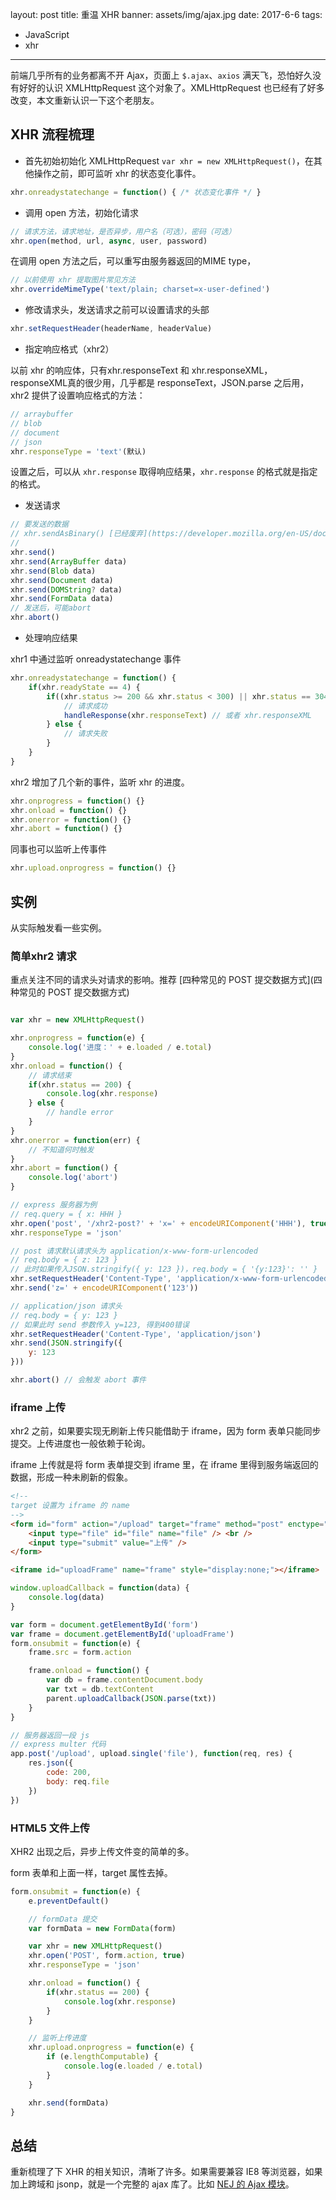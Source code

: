 
layout: post
title:  重温 XHR
banner: assets/img/ajax.jpg
date: 2017-6-6
tags: 
- JavaScript
- xhr
---

前端几乎所有的业务都离不开 Ajax，页面上 `$.ajax`、`axios` 满天飞，恐怕好久没有好好的认识 XMLHttpRequest 这个对象了。XMLHttpRequest 也已经有了好多改变，本文重新认识一下这个老朋友。

## XHR 流程梳理

* 首先初始初始化 XMLHttpRequest `var xhr = new XMLHttpRequest()`，在其他操作之前，即可监听 xhr 的状态变化事件。

```js
xhr.onreadystatechange = function() { /* 状态变化事件 */ }
```

* 调用 open 方法，初始化请求

```js
// 请求方法，请求地址，是否异步，用户名（可选），密码（可选）
xhr.open(method, url, async, user, password)
```

在调用 open 方法之后，可以重写由服务器返回的MIME type，
```js
// 以前使用 xhr 提取图片常见方法
xhr.overrideMimeType('text/plain; charset=x-user-defined')
```

* 修改请求头，发送请求之前可以设置请求的头部

```js
xhr.setRequestHeader(headerName, headerValue)
```

* 指定响应格式（xhr2）

以前 xhr 的响应体，只有xhr.responseText 和 xhr.responseXML，responseXML真的很少用，几乎都是 responseText，JSON.parse 之后用， xhr2 提供了设置响应格式的方法：

```js
// arraybuffer
// blob
// document
// json
xhr.responseType = 'text'(默认)
```

设置之后，可以从 `xhr.response` 取得响应结果，`xhr.response` 的格式就是指定的格式。

* 发送请求

```js
// 要发送的数据
// xhr.sendAsBinary() [已经废弃](https://developer.mozilla.org/en-US/docs/Web/API/XMLHttpRequest/sendAsBinary)
// 
xhr.send()
xhr.send(ArrayBuffer data)
xhr.send(Blob data)
xhr.send(Document data)
xhr.send(DOMString? data)
xhr.send(FormData data)
// 发送后，可能abort
xhr.abort()
```

* 处理响应结果

xhr1 中通过监听 onreadystatechange 事件

```js
xhr.onreadystatechange = function() {
    if(xhr.readyState == 4) {
        if((xhr.status >= 200 && xhr.status < 300) || xhr.status == 304) {
            // 请求成功
            handleResponse(xhr.responseText) // 或者 xhr.responseXML
        } else {
            // 请求失败
        }
    } 
}
```

xhr2 增加了几个新的事件，监听 xhr 的进度。

```js
xhr.onprogress = function() {}
xhr.onload = function() {}
xhr.onerror = function() {}
xhr.abort = function() {}
```

同事也可以监听上传事件

```js
xhr.upload.onprogress = function() {}
```

## 实例

从实际触发看一些实例。

### 简单xhr2 请求

重点关注不同的请求头对请求的影响。推荐 [四种常见的 POST 提交数据方式](四种常见的 POST 提交数据方式)

```js

var xhr = new XMLHttpRequest()

xhr.onprogress = function(e) { 
    console.log('进度：' + e.loaded / e.total)
}
xhr.onload = function() {
    // 请求结束
    if(xhr.status == 200) {
        console.log(xhr.response)
    } else {
        // handle error
    }
}
xhr.onerror = function(err) {
    // 不知道何时触发
}
xhr.abort = function() {
    console.log('abort')
}

// express 服务器为例
// req.query = { x: HHH }
xhr.open('post', '/xhr2-post?' + 'x=' + encodeURIComponent('HHH'), true) 
xhr.responseType = 'json'

// post 请求默认请求头为 application/x-www-form-urlencoded
// req.body = { z: 123 }
// 此时如果传入JSON.stringify({ y: 123 })，req.body = { '{y:123}': '' }
xhr.setRequestHeader('Content-Type', 'application/x-www-form-urlencoded')
xhr.send('z=' + encodeURIComponent('123'))

// application/json 请求头
// req.body = { y: 123 }
// 如果此时 send 参数传入 y=123, 得到400错误
xhr.setRequestHeader('Content-Type', 'application/json')
xhr.send(JSON.stringify({
    y: 123
}))

xhr.abort() // 会触发 abort 事件
```

### iframe 上传

xhr2 之前，如果要实现无刷新上传只能借助于 iframe，因为 form 表单只能同步提交。上传进度也一般依赖于轮询。

iframe 上传就是将 form 表单提交到 iframe 里，在 iframe 里得到服务端返回的数据，形成一种未刷新的假象。

```html
<!--
target 设置为 iframe 的 name
-->
<form id="form" action="/upload" target="frame" method="post" enctype="multipart/form-data">
    <input type="file" id="file" name="file" /> <br />
    <input type="submit" value="上传" />
</form>

<iframe id="uploadFrame" name="frame" style="display:none;"></iframe>
```

```js
window.uploadCallback = function(data) {
    console.log(data)
}

var form = document.getElementById('form')
var frame = document.getElementById('uploadFrame')
form.onsubmit = function(e) {
    frame.src = form.action

    frame.onload = function() {
        var db = frame.contentDocument.body
        var txt = db.textContent
        parent.uploadCallback(JSON.parse(txt))
    }
}   
```

```js
// 服务器返回一段 js
// express multer 代码
app.post('/upload', upload.single('file'), function(req, res) {
    res.json({
        code: 200,
        body: req.file
    })
})
```

### HTML5 文件上传

XHR2 出现之后，异步上传文件变的简单的多。

form 表单和上面一样，target 属性去掉。

```js
form.onsubmit = function(e) {
    e.preventDefault()

    // formData 提交
    var formData = new FormData(form)

    var xhr = new XMLHttpRequest()
    xhr.open('POST', form.action, true)
    xhr.responseType = 'json'

    xhr.onload = function() { 
        if(xhr.status == 200) {
            console.log(xhr.response)
        }
    }

    // 监听上传进度
    xhr.upload.onprogress = function(e) {
        if (e.lengthComputable) {
            console.log(e.loaded / e.total)
        } 
    }

    xhr.send(formData)
}
```

## 总结

重新梳理了下 XHR 的相关知识，清晰了许多。如果需要兼容 IE8 等浏览器，如果加上跨域和 jsonp，就是一个完整的 ajax 库了。比如 [NEJ 的 Ajax 模块](https://github.com/genify/nej/blob/master/doc/AJAX.md)。













